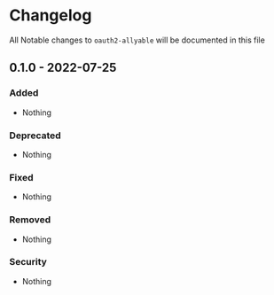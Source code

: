 # Changelog
All Notable changes to `oauth2-allyable` will be documented in this file

## 0.1.0 - 2022-07-25

### Added
- Nothing

### Deprecated
- Nothing

### Fixed
- Nothing

### Removed
- Nothing

### Security
- Nothing
